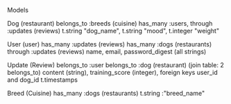 Models

Dog (restaurant)
belongs_to :breeds (cuisine)
has_many :users, through :updates (reviews)
t.string "dog_name", t.string "mood", t.integer "weight"

User (user)
has_many :updates (reviews)
has_many :dogs (restaurants) through :updates (reviews)
name, email, password_digest (all strings)

Update (Review)
belongs_to :user
belongs_to :dog (restaurant)
(join table: 2 belongs_to)
content (string), training_score (integer), foreign keys user_id and dog_id t.timestamps

Breed (Cuisine)
has_many :dogs (restaurants)
t.string :"breed_name"

